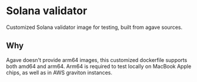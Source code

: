 # Solana validator

Customized Solana validator image for testing, built from agave sources.

## Why

Agave doesn't provide arm64 images, this customized dockerfile supports both amd64 and arm64.
Arm64 is required to test locally on MacBook Apple chips, as well as in AWS graviton instances.
